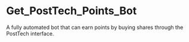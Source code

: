 # Get_PostTech_Points_Bot
A fully automated bot that can earn points by buying shares through the PostTech interface.
